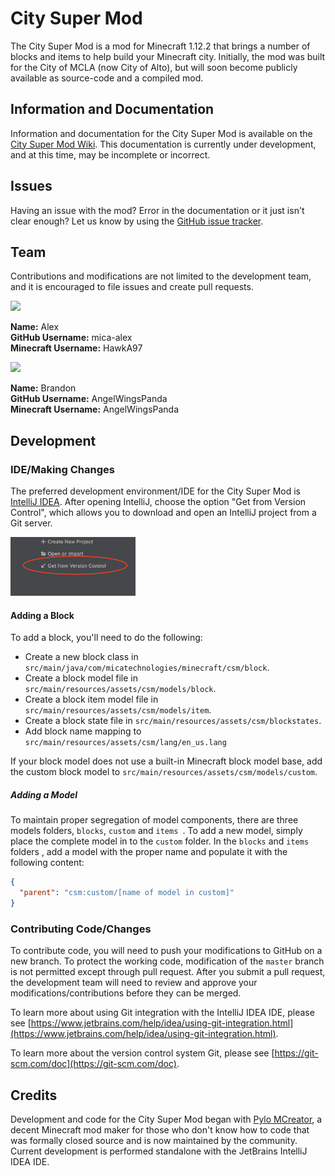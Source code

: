 # City Super Mod
The City Super Mod is a mod for Minecraft 1.12.2 that brings a number of blocks and items to help build your Minecraft city. Initially, the mod was built for the City of MCLA (now City of Alto), but will soon become publicly available as source-code and a compiled mod.

## Information and Documentation
Information and documentation for the City Super Mod is available on the [City Super Mod Wiki](https://github.com/Mica-Technologies/minecraft-city-super-mod/wiki). This documentation is currently under development, and at this time, may be incomplete or incorrect. 

## Issues
Having an issue with the mod? Error in the documentation or it just isn't clear enough? Let us know by using the [GitHub issue tracker](https://github.com/Mica-Technologies/minecraft-city-super-mod/issues).

## Team
Contributions and modifications are not limited to the development team, and it is encouraged to file issues and create pull requests.

<img src="https://minotar.net/armor/bust/HawkA97/100.png" width="50"/>

**Name:** Alex<br/>
**GitHub Username:** mica-alex<br/>
**Minecraft Username:** HawkA97


<img src="https://minotar.net/armor/bust/AngelWingsPanda/100.png" width="50"/>

**Name:** Brandon<br />
**GitHub Username:** AngelWingsPanda<br />
**Minecraft Username:** AngelWingsPanda

## Development
### IDE/Making Changes
The preferred development environment/IDE for the City Super Mod is [IntelliJ IDEA](https://www.jetbrains.com/idea/download). 
After opening IntelliJ, choose the option "Get from Version Control", which allows you to download and open an IntelliJ project from a Git server.

<img src="assets/images-readme/getfromvctl.png" width="200" alt="Get from Version Control Button Image"/>

#### Adding a Block
To add a block, you'll need to do the following:
 
- Create a new block class in `src/main/java/com/micatechnologies/minecraft/csm/block`. 
- Create a block model file in `src/main/resources/assets/csm/models/block`.
- Create a block item model file in `src/main/resources/assets/csm/models/item`.
- Create a block state file in `src/main/resources/assets/csm/blockstates`.
- Add block name mapping to `src/main/resources/assets/csm/lang/en_us.lang`

If your block model does not use a built-in Minecraft block model base, add the custom block model to `src/main/resources/assets/csm/models/custom`.

##### Adding a Model
To maintain proper segregation of model components, there are three models folders, `blocks`, `custom` and `items
`. To add a new model, simply place the complete model in to the `custom` folder. In the `blocks` and `items` folders
, add a model with the proper name and populate it with the following content:

```json
{
  "parent": "csm:custom/[name of model in custom]"
}
``` 

### Contributing Code/Changes
To contribute code, you will need to push your modifications to GitHub on a new branch. 
To protect the working code, modification of the `master` branch is not permitted except through pull request. 
After you submit a pull request, the development team will need to review and approve your modifications/contributions before they can be merged.

To learn more about using Git integration with the IntelliJ IDEA IDE, please see [https://www.jetbrains.com/help/idea/using-git-integration.html](https://www.jetbrains.com/help/idea/using-git-integration.html).

To learn more about the version control system Git, please see [https://git-scm.com/doc](https://git-scm.com/doc).

## Credits
Development and code for the City Super Mod began with [Pylo MCreator](https://mcreator.net), a decent Minecraft mod maker for those who don't know how to code that was formally closed source and is now maintained by the community. 
Current development is performed standalone with the JetBrains IntelliJ IDEA IDE.


